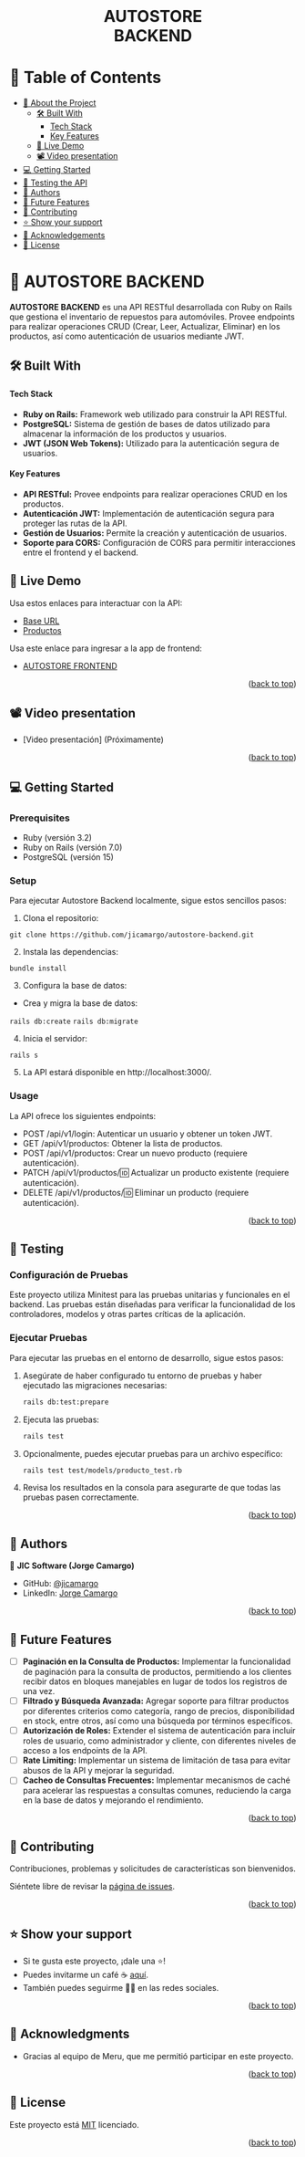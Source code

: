 <br>
<div align='center'>
	<h1>AUTOSTORE<br>BACKEND</h1>
</div>
<a name="readme-top"></a>

# 📗 Table of Contents
- [📖 About the Project](#about-project)
  - [🛠 Built With](#built-with)
    - [Tech Stack](#tech-stack)
    - [Key Features](#key-features)
  - [🚀 Live Demo](#live-demo)
  - [📽️ Video presentation](#video-demo)
- [💻 Getting Started](#getting-started)
- [🧪 Testing the API](#testing)
- [👥 Authors](#authors)
- [🔭 Future Features](#future-features)
- [🤝 Contributing](#contributing)
- [⭐️ Show your support](#support)
- [🙏 Acknowledgements](#acknowledgements)
- [📝 License](#license)


# 📖 AUTOSTORE BACKEND <a name="about-project"></a>

**AUTOSTORE BACKEND** es una API RESTful desarrollada con Ruby on Rails que gestiona el inventario de repuestos para automóviles. Provee endpoints para realizar operaciones CRUD (Crear, Leer, Actualizar, Eliminar) en los productos, así como autenticación de usuarios mediante JWT.

## 🛠 Built With <a name="built-with"></a>

#### Tech Stack <a name="tech-stack"></a>

- **Ruby on Rails:** Framework web utilizado para construir la API RESTful.
- **PostgreSQL:** Sistema de gestión de bases de datos utilizado para almacenar la información de los productos y usuarios.
- **JWT (JSON Web Tokens):** Utilizado para la autenticación segura de usuarios.

#### Key Features <a name="key-features"></a>

- **API RESTful:** Provee endpoints para realizar operaciones CRUD en los productos.
- **Autenticación JWT:** Implementación de autenticación segura para proteger las rutas de la API.
- **Gestión de Usuarios:** Permite la creación y autenticación de usuarios.
- **Soporte para CORS:** Configuración de CORS para permitir interacciones entre el frontend y el backend.

<!-- LIVE DEMO  -->

## 🚀 Live Demo <a name="live-demo"></a>

Usa estos enlaces para interactuar con la API:

- [Base URL](https://autostore-backend.onrender.com/)
- [Productos](https://autostore-backend.onrender.com/api/v1/productos)

Usa este enlace para ingresar a la app de frontend:
- [AUTOSTORE FRONTEND](https://autostore1.vercel.app/)

<p align="right">(<a href="#readme-top">back to top</a>)</p>


<!-- VIDEO DEMO  -->

## 📽️ Video presentation <a name="video-demo"></a>

- [Video presentación] (Próximamente)

<p align="right">(<a href="#readme-top">back to top</a>)</p>


<!-- GETTING STARTED -->

## 💻 Getting Started <a name="getting-started"></a>

### Prerequisites

- Ruby (versión 3.2)
- Ruby on Rails (versión 7.0)
- PostgreSQL (versión 15)

### Setup

Para ejecutar Autostore Backend localmente, sigue estos sencillos pasos:

1. Clona el repositorio:

`git clone https://github.com/jicamargo/autostore-backend.git`

2. Instala las dependencias:

`bundle install`

3. Configura la base de datos:

- Crea y migra la base de datos:

`rails db:create`
`rails db:migrate`

4. Inicia el servidor:

`rails s`

5. La API estará disponible en http://localhost:3000/.

### Usage
La API ofrece los siguientes endpoints:

- POST /api/v1/login: Autenticar un usuario y obtener un token JWT.
- GET /api/v1/productos: Obtener la lista de productos.
- POST /api/v1/productos: Crear un nuevo producto (requiere autenticación).
- PATCH /api/v1/productos/:id: Actualizar un producto existente (requiere autenticación).
- DELETE /api/v1/productos/:id: Eliminar un producto (requiere autenticación).

<p align="right">(<a href="#readme-top">back to top</a>)</p>

<!-- TESTING -->

## 🧪 Testing <a name="testing"></a>

### Configuración de Pruebas

Este proyecto utiliza Minitest para las pruebas unitarias y funcionales en el backend. Las pruebas están diseñadas para verificar la funcionalidad de los controladores, modelos y otras partes críticas de la aplicación.

### Ejecutar Pruebas

Para ejecutar las pruebas en el entorno de desarrollo, sigue estos pasos:

1. Asegúrate de haber configurado tu entorno de pruebas y haber ejecutado las migraciones necesarias:

   ```bash
   rails db:test:prepare
    ```

2. Ejecuta las pruebas:

   ```bash
   rails test
   ```

3. Opcionalmente, puedes ejecutar pruebas para un archivo específico:

   ```bash
   rails test test/models/producto_test.rb
   ```

4. Revisa los resultados en la consola para asegurarte de que todas las pruebas pasen correctamente.

<p align="right">(<a href="#readme-top">back to top</a>)</p>

<!-- AUTHORS -->

## 👥 Authors <a name="authors"></a>

👤 **JIC Software (Jorge Camargo)**
- GitHub: [@jicamargo](https://github.com/jicamargo)
- LinkedIn: [Jorge Camargo](https://www.linkedin.com/in/jorgecamargog/?locale=en_US)

<p align="right">(<a href="#readme-top">back to top</a>)</p>

<!-- FUTURE FEATURES -->
## 🔭 Future Features <a name="future-features"></a>

- [ ] **Paginación en la Consulta de Productos:** Implementar la funcionalidad de paginación para la consulta de productos, permitiendo a los clientes recibir datos en bloques manejables en lugar de todos los registros de una vez.
- [ ] **Filtrado y Búsqueda Avanzada:** Agregar soporte para filtrar productos por diferentes criterios como categoría, rango de precios, disponibilidad en stock, entre otros, así como una búsqueda por términos específicos.
- [ ] **Autorización de Roles:** Extender el sistema de autenticación para incluir roles de usuario, como administrador y cliente, con diferentes niveles de acceso a los endpoints de la API.
- [ ] **Rate Limiting:** Implementar un sistema de limitación de tasa para evitar abusos de la API y mejorar la seguridad.
- [ ] **Cacheo de Consultas Frecuentes:** Implementar mecanismos de caché para acelerar las respuestas a consultas comunes, reduciendo la carga en la base de datos y mejorando el rendimiento.

<p align="right">(<a href="#readme-top">back to top</a>)</p>

<!-- CONTRIBUTING -->

## 🤝 Contributing <a name="contributing"></a>

Contribuciones, problemas y solicitudes de características son bienvenidos.

Siéntete libre de revisar la [página de issues](https://github.com/jicamargo/autostore-backend/issues).

<p align="right">(<a href="#readme-top">back to top</a>)</p>

<!-- SUPPORT -->

## ⭐️ Show your support <a name="support"></a>

- Si te gusta este proyecto, ¡dale una ⭐️!
- Puedes invitarme un café ☕ [aquí](https://bmc.link/jicamargo).
- También puedes seguirme 👍🏽 en las redes sociales.

<p align="right">(<a href="#readme-top">back to top</a>)</p>

<!-- ACKNOWLEDGEMENTS -->

## 🙏 Acknowledgments <a name="acknowledgements"></a>

- Gracias al equipo de Meru, que me permitió participar en este proyecto.

<p align="right">(<a href="#readme-top">back to top</a>)</p>

<!-- LICENSE -->

## 📝 License <a name="license"></a>

Este proyecto está [MIT](./LICENSE) licenciado.

<p align="right">(<a href="#readme-top">back to top</a>)</p>

